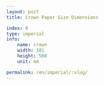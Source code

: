 ```yaml
---
layout: post
title: Crown Paper Size Dimensions

index: 8
type: imperial
info:
    name: crown
    width: 381
    height: 508
    unit: mm

permalink: /en/imperial/:slug/
---
```




